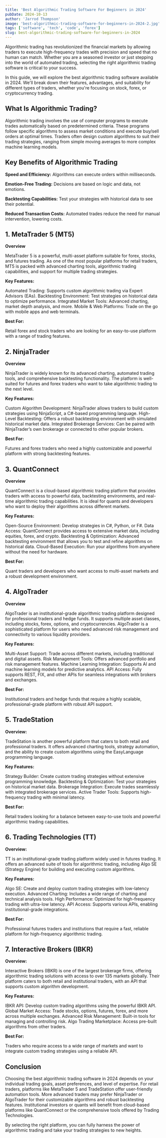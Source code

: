 ```yaml
---
title: 'Best Algorithmic Trading Software For Beginners in 2024'
pubDate: 2024-10-13
author: 'Jarrod Thompson'
image: 'best-algorithmic-trading-software-for-beginners-in-2024-2.jpg'
tags: ['software', 'tech', 'code', 'forex']
slug: best-algorithmic-trading-software-for-beginners-in-2024
---
```


Algorithmic trading has revolutionized the financial markets by allowing traders to execute high-frequency trades with precision and speed that no human can match. Whether you are a seasoned investor or just stepping into the world of automated trading, selecting the right algorithmic trading software is critical to your success.

In this guide, we will explore the best algorithmic trading software available in 2024. We'll break down their features, advantages, and suitability for different types of traders, whether you're focusing on stock, forex, or cryptocurrency trading.

## **What Is Algorithmic Trading?**

Algorithmic trading involves the use of computer programs to execute trades automatically based on predetermined criteria. These programs follow specific algorithms to assess market conditions and execute buy/sell orders at optimal times. Traders often design custom algorithms to suit their trading strategies, ranging from simple moving averages to more complex machine learning models.

## **Key Benefits of Algorithmic Trading**

<b>Speed and Efficiency:</b> Algorithms can execute orders within milliseconds.

<b>Emotion-Free Trading:</b> Decisions are based on logic and data, not emotions.

<b>Backtesting Capabilities:</b> Test your strategies with historical data to see their potential.

<b>Reduced Transaction Costs:</b> Automated trades reduce the need for manual intervention, lowering costs.

## **1. MetaTrader 5 (MT5)**

<b>Overview</b>

MetaTrader 5 is a powerful, multi-asset platform suitable for forex, stocks, and futures trading. As one of the most popular platforms for retail traders, MT5 is packed with advanced charting tools, algorithmic trading capabilities, and support for multiple trading strategies.

<b>Key Features:</b>

Automated Trading: Supports custom algorithmic trading via Expert Advisors (EAs).
Backtesting Environment: Test strategies on historical data to optimize performance.
Integrated Market Tools: Advanced charting, market depth analysis, and more.
Mobile & Web Platforms: Trade on the go with mobile apps and web terminals.

<b>Best For:</b>

Retail forex and stock traders who are looking for an easy-to-use platform with a range of trading features.


## **2. NinjaTrader**

<b>Overview</b>

NinjaTrader is widely known for its advanced charting, automated trading tools, and comprehensive backtesting functionality. The platform is well-suited for futures and forex traders who want to take algorithmic trading to the next level.

<b>Key Features:</b>

Custom Algorithm Development: NinjaTrader allows traders to build custom strategies using NinjaScript, a C#-based programming language.
High-Level Backtesting: Offers a robust backtesting environment with simulated historical market data.
Integrated Brokerage Services: Can be paired with NinjaTrader’s own brokerage or connected to other popular brokers.

<b>Best For:</b>


Futures and forex traders who need a highly customizable and powerful platform with strong backtesting features.

## **3.  QuantConnect**

<b>Overview</b>

QuantConnect is a cloud-based algorithmic trading platform that provides traders with access to powerful data, backtesting environments, and real-time algorithmic trading capabilities. It is ideal for quants and developers who want to deploy their algorithms across different markets.

<b>Key Features:</b>

Open-Source Environment: Develop strategies in C#, Python, or F#.
Data Access: QuantConnect provides access to extensive market data, including equities, forex, and crypto.
Backtesting & Optimization: Advanced backtesting environment that allows you to test and refine algorithms on historical data.
Cloud-Based Execution: Run your algorithms from anywhere without the need for hardware.

<b>Best For:</b>

Quant traders and developers who want access to multi-asset markets and a robust development environment.


## **4.  AlgoTrader**

<b>Overview</b>

AlgoTrader is an institutional-grade algorithmic trading platform designed for professional traders and hedge funds. It supports multiple asset classes, including stocks, forex, options, and cryptocurrencies. AlgoTrader is a sophisticated platform for users who need advanced risk management and connectivity to various liquidity providers.

<b>Key Features:</b>

Multi-Asset Support: Trade across different markets, including traditional and digital assets.
Risk Management Tools: Offers advanced portfolio and risk management features.
Machine Learning Integration: Supports AI and machine learning models for predictive analytics.
API Access: Fully supports REST, FIX, and other APIs for seamless integrations with brokers and exchanges.

<b>Best For:</b>

Institutional traders and hedge funds that require a highly scalable, professional-grade platform with robust API support.

## **5. TradeStation**

<b>Overview:</b>

TradeStation is another powerful platform that caters to both retail and professional traders. It offers advanced charting tools, strategy automation, and the ability to create custom algorithms using the EasyLanguage programming language.

<b>Key Features:</b>

Strategy Builder: Create custom trading strategies without extensive programming knowledge.
Backtesting & Optimization: Test your strategies on historical market data.
Brokerage Integration: Execute trades seamlessly with integrated brokerage services.
Active Trader Tools: Supports high-frequency trading with minimal latency.

<b>Best For:</b>

Retail traders looking for a balance between easy-to-use tools and powerful algorithmic trading capabilities.


## **6. Trading Technologies (TT)**

<b>Overview:</b>

TT is an institutional-grade trading platform widely used in futures trading. It offers an advanced suite of tools for algorithmic trading, including Algo SE (Strategy Engine) for building and executing custom algorithms.


<b>Key Features:</b>

Algo SE: Create and deploy custom trading strategies with low-latency execution.
Advanced Charting: Includes a wide range of charting and technical analysis tools.
High Performance: Optimized for high-frequency trading with ultra-low latency.
API Access: Supports various APIs, enabling institutional-grade integrations.


<b>Best For:</b>

Professional futures traders and institutions that require a fast, reliable platform for high-frequency algorithmic trading.

## **7. Interactive Brokers (IBKR)**

<b>Overview:</b>

Interactive Brokers (IBKR) is one of the largest brokerage firms, offering algorithmic trading solutions with access to over 135 markets globally. Their platform caters to both retail and institutional traders, with an API that supports custom algorithm development.

<b>Key Features:</b>


IBKR API: Develop custom trading algorithms using the powerful IBKR API.
Global Market Access: Trade stocks, options, futures, forex, and more across multiple exchanges.
Advanced Risk Management: Built-in tools for managing and controlling risk.
Algo Trading Marketplace: Access pre-built algorithms from other traders.

<b>Best For:</b>

Traders who require access to a wide range of markets and want to integrate custom trading strategies using a reliable API.

## **Conclusion**

Choosing the best algorithmic trading software in 2024 depends on your individual trading goals, asset preferences, and level of expertise. For retail traders, platforms like MetaTrader 5 and TradeStation offer user-friendly automation tools. More advanced traders may prefer NinjaTrader or AlgoTrader for their customizable algorithms and robust backtesting features. Institutional investors or quants will benefit from cloud-based platforms like QuantConnect or the comprehensive tools offered by Trading Technologies.

By selecting the right platform, you can fully harness the power of algorithmic trading and take your trading strategies to new heights.
